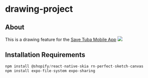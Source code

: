 # drawing-project

## About

This is a drawing feature for the [Save Tuba Mobile App](https://github.com/ArturPoole24/SaveTuba)
![](https://images.squarespace-cdn.com/content/v1/628719091bdf3b5fd6cd2ce8/abfb455b-9f6a-4107-ae67-03f2f8c3c5dc/Tuba.png)

## Installation Requirements
```js
npm install @shopify/react-native-skia rn-perfect-sketch-canvas
npm install expo-file-system expo-sharing
```
